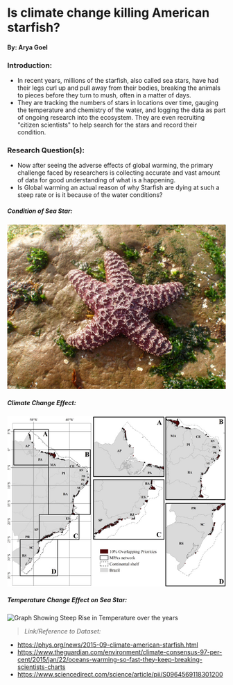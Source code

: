 # **Is climate change killing American starfish?**
#### By: Arya Goel
### Introduction:

* In recent years, millions of the starfish, also called sea stars, have had
their legs curl up and pull away from their bodies, breaking the animals to
pieces before they turn to mush, often in a matter of days.
* They are tracking the numbers of stars in locations over time, gauging the
temperature and chemistry of the water, and logging the data as part of ongoing
research into the ecosystem. They are even recruiting "citizen scientists" to
help search for the stars and record their condition.

### Research Question(s):
* Now after seeing the adverse effects of global warming, the primary challenge
faced by researchers is collecting accurate and vast amount of data for good
understanding of what is a happening.
* Is Global warming an actual reason of why Starfish are dying at such a steep
rate or is it because of the water conditions?

##### Condition of Sea Star:
![Starfish Death](images/StarfishDeath.jpg)
##### Climate Change Effect:
![Visual of Change](images/ClimateChangeEffect.jpg)
##### Temperature Change Effect on Sea Star:
![Graph Showing Steep Rise in Temperature over the years](images/TempEffectOnStarfish.jpg)

> _Link/Reference to Dataset:_
* https://phys.org/news/2015-09-climate-american-starfish.html
* https://www.theguardian.com/environment/climate-consensus-97-per-cent/2015/jan/22/oceans-warming-so-fast-they-keep-breaking-scientists-charts
* https://www.sciencedirect.com/science/article/pii/S0964569118301200
